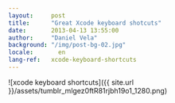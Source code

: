 ```yaml
---
layout:     post
title:      "Great Xcode keyboard shotcuts"
date:       2013-04-13 13:55:00
author:     "Daniel Vela"
background: "/img/post-bg-02.jpg"
locale:       en
lang-ref:   xcode-keyboard-shortcuts
---
```



![xcode keyboard shortcuts]({{ site.url }}/assets/tumblr_mlgez0ftR81rjbh19o1_1280.png)